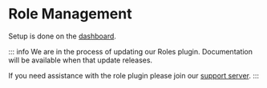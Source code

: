 # Role Management

Setup is done on the [dashboard](../../core/dashboard).

::: info
We are in the process of updating our Roles plugin. Documentation will be available when that update releases.

If you need assistance with the role plugin please join our [support server](https://discord.gg/arcane).
:::
